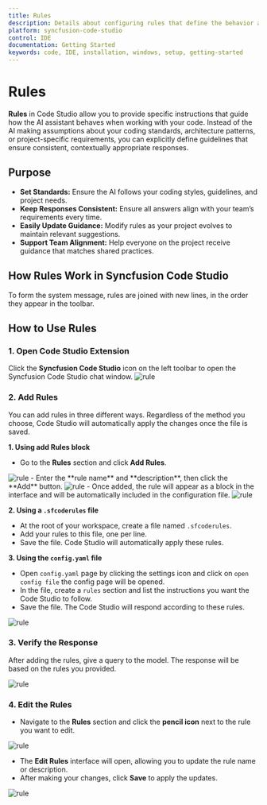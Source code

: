```yaml
---
title: Rules
description: Details about configuring rules that define the behavior and constraints for language models in Syncfusion code studio IDE.
platform: syncfusion-code-studio
control: IDE
documentation: Getting Started
keywords: code, IDE, installation, windows, setup, getting-started
---
```


# Rules
 
**Rules** in Code Studio allow you to provide specific instructions that guide how the AI assistant behaves when working with your code. Instead of the AI making assumptions about your coding standards, architecture patterns, or project-specific requirements, you can explicitly define guidelines that ensure consistent, contextually appropriate responses.
 

## Purpose

- **Set Standards:** Ensure the AI follows your coding styles, guidelines, and project needs.
- **Keep Responses Consistent:** Ensure all answers align with your team’s requirements every time.
- **Easily Update Guidance:** Modify rules as your project evolves to maintain relevant suggestions.
- **Support Team Alignment:** Help everyone on the project receive guidance that matches shared practices.

## How Rules Work in Syncfusion Code Studio

 To form the system message, rules are joined with new lines, in the order they appear in the toolbar.

## How to Use Rules
 
### 1. Open Code Studio Extension
 
Click the **Syncfusion Code Studio** icon on the left toolbar to open the Syncfusion Code Studio chat window.
<img src="../reference-images/rule1.png" alt="rule" >

### 2. Add Rules

You can add rules in three different ways. Regardless of the method you choose, Code Studio will automatically apply the changes once the file is saved.

**1. Using add Rules block**
- Go to the **Rules** section and click **Add Rules**.
<img src="../reference-images/rulesbutton.png" alt="rule" >
- Enter the **rule name** and **description**, then click the **Add** button.
<img src="../reference-images/Addrulesbutton.png" alt="rule" >
- Once added, the rule will appear as a block in the interface and will be automatically included in the configuration file.
<img src="../reference-images/addrulesconfig.png" alt="rule" >


**2. Using a `.sfcoderules` file**
- At the root of your workspace, create a file named `.sfcoderules`.
- Add your rules to this file, one per line.
- Save the file. Code Studio will automatically apply these rules.


**3. Using the `config.yaml` file**
- Open `config.yaml` page by clicking the settings icon and click on `open config file` the config page will be opened.
- In the file, create a `rules` section and list the instructions you want the Code Studio to follow.
- Save the file. The Code Studio will respond according to these rules.

<img src="../reference-images/rule2.png" alt="rule" >


 
### 3. Verify the Response
 
After adding the rules, give a query to the model. The response will be based on the rules you provided.

<img src="../reference-images/rule4.png" alt="rule" >
 
### 4. Edit the Rules

- Navigate to the **Rules** section and click the **pencil icon** next to the rule you want to edit.

<img src="../reference-images/editrule.png" alt="rule" >

-  The **Edit Rules** interface will open, allowing you to update the rule name or description.
-  After making your changes, click **Save** to apply the updates.

<img src="../reference-images/saverules.png" alt="rule" >